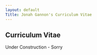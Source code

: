 ```yaml
---
layout: default
Title: Jonah Gannon's Curriculum Vitae
---
```


## Curriculum Vitae

Under Construction - Sorry
